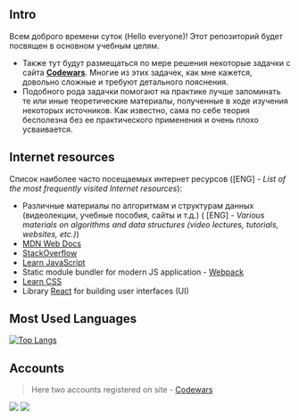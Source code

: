 ## Intro

Всем доброго времени суток (Hello everyone)! Этот репозиторий будет посвящен в основном учебным целям. 
* Также тут будут размещаться по мере решения некоторые задачки с сайта [**Codewars**](https://www.codewars.com/). Многие из этих задачек, как мне кажется, довольно сложные и требуют детального пояснения.
* Подобного рода задачки помогают на практике лучше запоминать те или иные теоретические материалы, полученные в ходе изучения некоторых источников. Как известно, сама по себе теория бесполезна без ее практического применения и очень плохо усваивается.

## Internet resources
Список наиболее часто посещаемых интернет ресурсов ([ENG] - 
*List of the most frequently visited Internet resources*):
* Различные материалы по алгоритмам и структурам данных (видеолекции, учебные пособия, сайты и т.д.) ( [ENG] -
*Various materials on algorithms and data structures (video lectures, tutorials, websites, etc.)*)
* [MDN Web Docs](https://developer.mozilla.org/)
* [StackOverflow](https://stackoverflow.com/)
* [Learn JavaScript](https://javascript.info/)
* Static module bundler for modern JS application - [Webpack](https://webpack.js.org/)
* [Learn CSS](https://web.dev/learn/css/)
* Library [React](https://ru.reactjs.org/) for building user interfaces (UI)

## Most Used Languages
[![Top Langs](https://github-readme-stats.vercel.app/api/top-langs/?username=InGodWeTrustt&hide_title=true&border_radius=5&border_color=a13030)](https://github.com/InGodWeTrustt/github-readme-stats)

<!-- ## Stats
![GitHub stats](https://github-readme-stats.vercel.app/api?username=InGodWeTrustt&hide=contribs,prs&show_icons=true&theme=yeblu&border_radius=25) -->

## Accounts
> Here two accounts registered on site -  [Codewars](https://www.codewars.com/dashboard)

![](https://www.codewars.com/users/InGodWeTrustt/badges/large)
![](https://www.codewars.com/users/y4y4/badges/large)

<!--
КРАТКИЙ СПРАВОЧНИК по оформлению файлов markdown:
* - по сути представляют собой списки
#  Заголовок первого уровня #

Ниже представлен какой - то код на js, к примеру:
```js
const tmp = []
```

# Заголовок первого уровня
## Заголовок второго уровня
### Заголовок третьего уровня
###### Заголовок шестого уровня 
**текст**

Для создания таблицы:
| First Header  | Second Header |
| ------------- | ------------- |
| Content Cell  | Content Cell  |
| Content Cell  | Content Cell  |

Знак '>'  - для обозначения цитаты первого уровня, '>>' - второго уровня.
> **Note**
> This is a note

> **Warning**
> This is a warning

->
